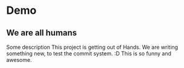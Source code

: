 # Demo

## We are all humans

Some description
This project is getting out of Hands.
We are writing something new, to test the commit system. :D This is so funny and awesome.
